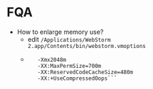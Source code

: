 # FQA

 - How to enlarge memory use?
    - edit ```/Applications/WebStorm 2.app/Contents/bin/webstorm.vmoptions```
    - ```-Xms128m
         -Xmx2048m
         -XX:MaxPermSize=700m
         -XX:ReservedCodeCacheSize=480m
         -XX:+UseCompressedOops```